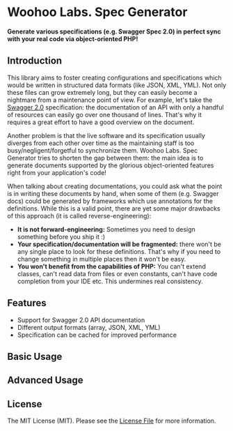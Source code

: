 # Woohoo Labs. Spec Generator

**Generate various specifications (e.g. Swagger Spec 2.0) in perfect sync with your real code via object-oriented PHP!**

## Introduction

This library aims to foster creating configurations and specifications which would be written in structured data formats
(like JSON, XML, YML). Not only these files can grow extremely long, but they can easily become a nightmare from a
maintenance point of view. For example, let's take the [Swagger 2.0](https://github.com/swagger-api/swagger-spec/blob/master/versions/2.0.md)
specification: the documentation of an API with only a handful of resources can easily go over one thousand of lines.
That's why it requires a great effort to have a good overview on the document.

Another problem is that the live software and its specification usually diverges from each other over time as the
maintaining staff is too busy/negligent/forgetful to synchronize them. Woohoo Labs. Spec Generator tries to
shorten the gap between them: the main idea is to generate documents supported by the glorious object-oriented features
right from your application's code! 

When talking about creating documentations, you could ask what the point is in writing these documents by hand,
when some of them (e.g. Swagger docs) could be generated by frameworks which use annotations for the definitions.
While this is a valid point, there are yet some major drawbacks of this approach (it is called reverse-engineering):
- **It is not forward-engineering:** Sometimes you need to design something before you ship it :)
- **Your specification/documentation will be fragmented:** there won't be any single place to look for these 
definitions. That's why if you need to change something in multiple places then it won't be easy.
- **You won't benefit from the capabilities of PHP:** You can't extend classes, can't read data from files or even
constants, can't have code completion from your IDE etc. This undermines real consistency.

## Features

- Support for Swagger 2.0 API documentation
- Different output formats (array, JSON, XML, YML)
- Specification can be cached for improved performance

## Basic Usage

## Advanced Usage

## License

The MIT License (MIT). Please see the [License File](https://github.com/woohoolabs/spec-generator/blob/master/LICENSE.md)
for more information.
